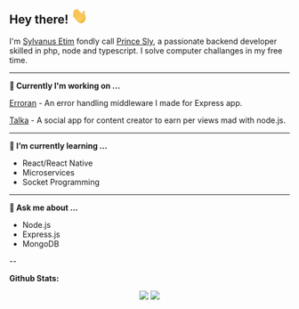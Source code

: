 <h2> Hey there! <img src="https://raw.githubusercontent.com/iamprincesly/iamprincesly/master/wave.gif" width="30px"></h2>

I'm [Sylvanus Etim](https://twitter.com/iamprincesly/) fondly call [Prince Sly](https://twitter.com/iamprincesly/), a passionate backend developer skilled in php, node and typescript. I solve computer challanges in my free time.

 ---
 
**🔭 Currently I'm working on ...**

[Erroran](https://github.com/iamprincesly/erroran) - An error handling middleware I made for Express app.

[Talka](https://github.com/iamprincesly/talka-api) - A social app for content creator to earn per views mad with node.js.

 ---

**🌱 I’m currently learning ...**
- React/React Native
- Microservices
- Socket Programming

 ---

<!-- **👯 I’m looking to collaborate on ...** -->

 <!-- --- -->

 **💬 Ask me about ...**
 - Node.js
 - Express.js
 - MongoDB

 --
 
**Github Stats:**

<p align="center">
  
  <img src="https://github-readme-stats.vercel.app/api?username=iamprincesly&count_private=true&show_icons=true&theme=dracula&line_height=33">
  <img src="https://github-readme-stats.vercel.app/api/top-langs/?username=iamprincesly&count_private=true&hide=html,scss,,ejs&theme=dracula&line_height=10">

</p>
